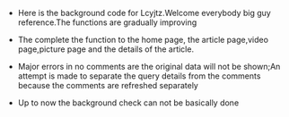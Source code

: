 * Here is the background code for Lcyjtz.Welcome everybody big guy reference.The functions are gradually improving

* The complete the function to the home page,  the article page,video page,picture page and the details of the article. 

* Major errors in no comments are the original data will not be shown;An attempt is made to separate the query details from the comments because the comments are refreshed separately

* Up to now the background check can not be basically done